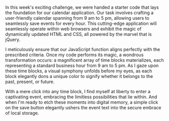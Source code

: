 In this week's exciting challenge, we were handed a starter code that lays the foundation for our calendar application. Our task involves crafting a user-friendly calendar spanning from 9 am to 5 pm, allowing users to seamlessly save events for every hour. This cutting-edge application will seamlessly operate within web browsers and exhibit the magic of dynamically updated HTML and CSS, all powered by the marvel that is jQuery.

I meticulously ensure that our JavaScript function aligns perfectly with the prescribed criteria. Once my code performs its magic, a wondrous transformation occurs: a magnificent array of time blocks materializes, each representing a standard business hour from 9 am to 5 pm. As I gaze upon these time blocks, a visual symphony unfolds before my eyes, as each block elegantly dons a unique color to signify whether it belongs to the past, present, or future.

With a mere click into any time block, I find myself at liberty to enter a captivating event, embracing the limitless possibilities that lie within. And when I'm ready to etch these moments into digital memory, a simple click on the save button elegantly ushers the event text into the secure embrace of local storage.
